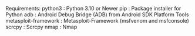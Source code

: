 Requirements:
python3 : Python 3.10 or Newer
pip : Package installer for Python
adb : Android Debug Bridge (ADB) from Android SDK Platform Tools
metasploit-framework : Metasploit-Framework (msfvenom and msfconsole)
scrcpy : Scrcpy
nmap : Nmap
